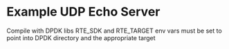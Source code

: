 Example UDP Echo Server
========================

Compile with DPDK libs
RTE_SDK and RTE_TARGET env vars must be set to point into DPDK directory and the appropriate target




